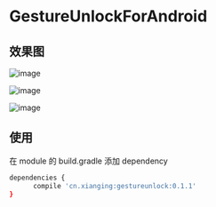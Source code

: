 # GestureUnlockForAndroid

## 效果图

![image](https://github.com/xiaoza/GestureUnlockForAndroid/blob/master/gestureunlockforandroid_01.png)

![image](https://github.com/xiaoza/GestureUnlockForAndroid/blob/master/gestureunlockforandroid_02.png)

![image](https://github.com/xiaoza/GestureUnlockForAndroid/blob/master/gestureunlockforandroid_03.png)

## 使用

在 module 的 build.gradle 添加 dependency

```bash
dependencies {
      compile 'cn.xianging:gestureunlock:0.1.1'
}
```


